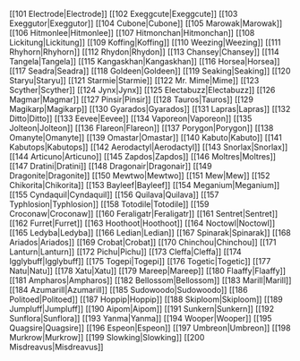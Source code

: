 
[[101 Electrode|Electrode]]
[[102 Exeggcute|Exeggcute]]
[[103 Exeggutor|Exeggutor]]
[[104 Cubone|Cubone]]
[[105 Marowak|Marowak]]
[[106 Hitmonlee|Hitmonlee]]
[[107 Hitmonchan|Hitmonchan]]
[[108 Lickitung|Lickitung]]
[[109 Koffing|Koffing]]
[[110 Weezing|Weezing]]
[[111 Rhyhorn|Rhyhorn]]
[[112 Rhydon|Rhydon]]
[[113 Chansey|Chansey]]
[[114 Tangela|Tangela]]
[[115 Kangaskhan|Kangaskhan]]
[[116 Horsea|Horsea]]
[[117 Seadra|Seadra]]
[[118 Goldeen|Goldeen]]
[[119 Seaking|Seaking]]
[[120 Staryu|Staryu]]
[[121 Starmie|Starmie]]
[[122 Mr. Mime|Mime]]
[[123 Scyther|Scyther]]
[[124 Jynx|Jynx]]
[[125 Electabuzz|Electabuzz]]
[[126 Magmar|Magmar]]
[[127 Pinsir|Pinsir]]
[[128 Tauros|Tauros]]
[[129 Magikarp|Magikarp]]
[[130 Gyarados|Gyarados]]
[[131 Lapras|Lapras]]
[[132 Ditto|Ditto]]
[[133 Eevee|Eevee]]
[[134 Vaporeon|Vaporeon]]
[[135 Jolteon|Jolteon]]
[[136 Flareon|Flareon]]
[[137 Porygon|Porygon]]
[[138 Omanyte|Omanyte]]
[[139 Omastar|Omastar]]
[[140 Kabuto|Kabuto]]
[[141 Kabutops|Kabutops]]
[[142 Aerodactyl|Aerodactyl]]
[[143 Snorlax|Snorlax]]
[[144 Articuno|Articuno]]
[[145 Zapdos|Zapdos]]
[[146 Moltres|Moltres]]
[[147 Dratini|Dratini]]
[[148 Dragonair|Dragonair]]
[[149 Dragonite|Dragonite]]
[[150 Mewtwo|Mewtwo]]
[[151 Mew|Mew]]
[[152 Chikorita|Chikorita]]
[[153 Bayleef|Bayleef]]
[[154 Meganium|Meganium]]
[[155 Cyndaquil|Cyndaquil]]
[[156 Quilava|Quilava]]
[[157 Typhlosion|Typhlosion]]
[[158 Totodile|Totodile]]
[[159 Croconaw|Croconaw]]
[[160 Feraligatr|Feraligatr]]
[[161 Sentret|Sentret]]
[[162 Furret|Furret]]
[[163 Hoothoot|Hoothoot]]
[[164 Noctowl|Noctowl]]
[[165 Ledyba|Ledyba]]
[[166 Ledian|Ledian]]
[[167 Spinarak|Spinarak]]
[[168 Ariados|Ariados]]
[[169 Crobat|Crobat]]
[[170 Chinchou|Chinchou]]
[[171 Lanturn|Lanturn]]
[[172 Pichu|Pichu]]
[[173 Cleffa|Cleffa]]
[[174 Igglybuff|Igglybuff]]
[[175 Togepi|Togepi]]
[[176 Togetic|Togetic]]
[[177 Natu|Natu]]
[[178 Xatu|Xatu]]
[[179 Mareep|Mareep]]
[[180 Flaaffy|Flaaffy]]
[[181 Ampharos|Ampharos]]
[[182 Bellossom|Bellossom]]
[[183 Marill|Marill]]
[[184 Azumarill|Azumarill]]
[[185 Sudowoodo|Sudowoodo]]
[[186 Politoed|Politoed]]
[[187 Hoppip|Hoppip]]
[[188 Skiploom|Skiploom]]
[[189 Jumpluff|Jumpluff]]
[[190 Aipom|Aipom]]
[[191 Sunkern|Sunkern]]
[[192 Sunflora|Sunflora]]
[[193 Yanma|Yanma]]
[[194 Wooper|Wooper]]
[[195 Quagsire|Quagsire]]
[[196 Espeon|Espeon]]
[[197 Umbreon|Umbreon]]
[[198 Murkrow|Murkrow]]
[[199 Slowking|Slowking]]
[[200 Misdreavus|Misdreavus]]
